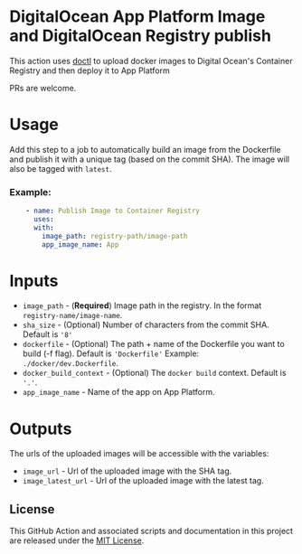 # DigitalOcean App Platform Image and DigitalOcean Registry publish
This action uses [doctl](https://github.com/digitalocean/action-doctl) to upload docker images to Digital Ocean's Container Registry and then deploy it to App Platform

PRs are welcome.

# Usage
Add this step to a job to automatically build an image from the Dockerfile and publish it with a unique tag (based on the commit SHA). The image will also be tagged with `latest`.

### Example:

```yaml
    - name: Publish Image to Container Registry
      uses: 
      with:
        image_path: registry-path/image-path
        app_image_name: App
```

# Inputs
- `image_path` - (**Required**) Image path in the registry. In the format `registry-name/image-name`.
- `sha_size` - (Optional) Number of characters from the commit SHA. Default is `'8'`
- `dockerfile` - (Optional) The path + name of the Dockerfile you want to build (-f flag). Default is `'Dockerfile'` Example: `./docker/dev.Dockerfile`.
- `docker_build_context` - (Optional) The `docker build` context. Default is `'.'`.
- `app_image_name` - Name of the app on App Platform.

# Outputs
The urls of the uploaded images will be accessible with the variables:
- `image_url` - Url of the uploaded image with the SHA tag.
- `image_latest_url` - Url of the uploaded image with the latest tag.

## License

This GitHub Action and associated scripts and documentation in this project are released under the [MIT License](LICENSE).
